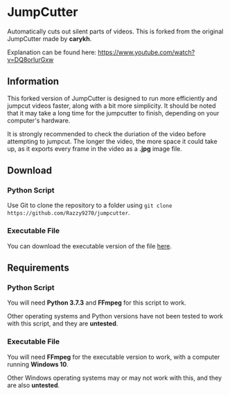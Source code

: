 # JumpCutter

Automatically cuts out silent parts of videos.
This is forked from the original JumpCutter made by **carykh**.

Explanation can be found here: https://www.youtube.com/watch?v=DQ8orIurGxw

## Information

This forked version of JumpCutter is designed to run more efficiently and jumpcut videos faster, along with a bit more simplicity. It should be noted that it may take a long time for the jumpcutter to finish, depending on your computer's hardware.

It is strongly recommended to check the duriation of the video before attempting to jumpcut. The longer the video, the more space it could take up, as it exports every frame in the video as a **.jpg** image file.

## Download

### Python Script
Use Git to clone the repository to a folder using `git clone https://github.com/Razzy9270/jumpcutter`.

### Executable File
You can download the executable version of the file [here](https://github.com/Razzy9270/jumpcutter/releases).

## Requirements

### Python Script

You will need **Python 3.7.3** and **FFmpeg** for this script to work.

Other operating systems and Python versions have not been tested to work with this script, and they are **untested**.

### Executable File

You will need **FFmpeg** for the executable version to work, with a computer running **Windows 10**.

Other Windows operating systems may or may not work with this, and they are also **untested**.
